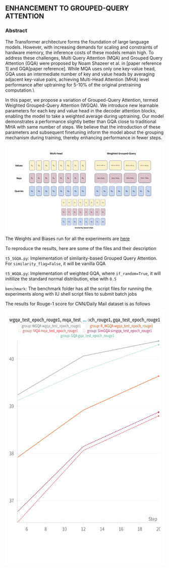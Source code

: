 ## ENHANCEMENT TO GROUPED-QUERY ATTENTION

### Abstract

The Transformer architecture forms the foundation of large language models. However, with increasing demands for scaling and constraints of hardware memory, the inference costs of these models remain high. To address these challenges, Multi Query Attention (MQA) and Grouped Query Attention (GQA) were proposed by Noam Shazeer et al. in [paper reference 1] and GQA[paper reference]. While MQA uses only one key-value head, GQA uses an intermediate number of key and value heads by averaging adjacent key-value pairs, achieving Multi-Head Attention (MHA) level performance after uptraining for 5-10\% of the original pretraining computation.\\

In this paper, we propose a variation of Grouped-Query Attention, termed Weighted Grouped-Query Attention (WGQA). We introduce new learnable parameters for each key and value head in the decoder attention blocks, enabling the model to take a weighted average during uptraining. Our model demonstrates a performance slightly better than GQA close to traditional MHA with same number of steps. We believe that the introduction of these parameters and subsequent finetuning inform the model about the grouping mechanism during training, thereby enhancing performance in fewer steps.

![Illustration](Diagram.png)

The Weights and Biases run for all the experiments are [here](https://wandb.ai/athe_kunal/similarity_gqa?workspace=user-)

To reproduce the results, here are some of the files and their description

`t5_SGQA.py`: Implementation of similarity-based Grouped Query Attention. For `similarity_flag=False`, it will be vanilla GQA

`t5_WGQA.py`: Implementation of weighted GQA, where `if_random=True`, it will initilize the standard normal distribution, else with `0.5`

`benchmark`: The benchmark folder has all the script files for running the experiments along with IU shell script files to submit batch jobs

The results for Rouge-1 score for CNN/Daily Mail dataset is as follows

<div align="center">
<img src="Benchmarkresults.png" width="700" height="800">
</div>

